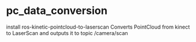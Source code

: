 # pc_data_conversion
install ros-kinetic-pointcloud-to-laserscan
Converts PointCloud from kinect to LaserScan and outputs it to topic /camera/scan
